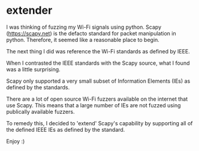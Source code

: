 # extender

I was thinking of fuzzing my Wi-Fi signals using python.
Scapy (https://scapy.net) is the defacto standard for packet manipulation in python.
Therefore, it seemed like a reasonable place to begin.

The next thing I did was reference the Wi-Fi standards as defined by IEEE.

When I contrasted the IEEE standards with the Scapy source, what I found was a little surprising.

Scapy only supported a very small subset of Information Elements (IEs) as defined by the standards.

There are a lot of open source Wi-Fi fuzzers available on the internet that use Scapy. This means that a large number of IEs are not fuzzed using publically available fuzzers.

To remedy this, I decided to 'extend' Scapy's capability by supporting all of the defined IEEE IEs as defined by the standard.

Enjoy
:)

